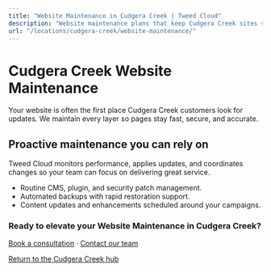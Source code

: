 ```yaml
---
title: "Website Maintenance in Cudgera Creek | Tweed Cloud"
description: "Website maintenance plans that keep Cudgera Creek sites secure and up to date."
url: "/locations/cudgera-creek/website-maintenance/"
---
```


# Cudgera Creek Website Maintenance

Your website is often the first place Cudgera Creek customers look for updates. We maintain every layer so pages stay fast, secure, and accurate.

## Proactive maintenance you can rely on

Tweed Cloud monitors performance, applies updates, and coordinates changes so your team can focus on delivering great service.

- Routine CMS, plugin, and security patch management.
- Automated backups with rapid restoration support.
- Content updates and enhancements scheduled around your campaigns.

### Ready to elevate your Website Maintenance in Cudgera Creek?

[Book a consultation](/consultation/) · [Contact our team](/contact/)

[Return to the Cudgera Creek hub](/locations/cudgera-creek/)
